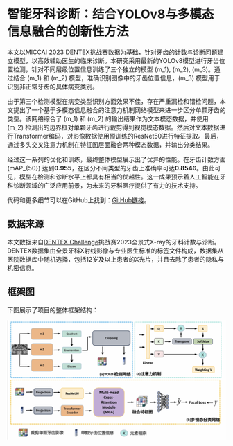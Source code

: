 
# 智能牙科诊断：结合YOLOv8与多模态信息融合的创新性方法

本文以MICCAI 2023 DENTEX挑战赛数据为基础，针对牙齿的计数与诊断问题建立模型，以高效辅助医生的临床诊断。本研究采用最新的YOLOv8模型进行牙齿位置检测，针对不同层级位置信息训练了三个独立的模型 \(m_1\), \(m_2\), \(m_3\)。通过结合 \(m_1\) 和 \(m_2\) 模型，准确识别图像中的牙齿位置信息，\(m_3\) 模型用于识别非正常牙齿的具体病变类别。

由于第三个检测模型在病变类型识别方面效果不佳，存在严重漏检和错检问题，本文提出了一个基于多模态信息融合的注意力机制网络模型来进一步区分单颗牙齿的类型。该网络综合了 \(m_1\) 和 \(m_2\) 的输出结果作为文本模态数据，并使用 \(m_2\) 检测出的边界框对单颗牙齿进行裁剪得到视觉模态数据。然后对文本数据进行Transformer编码，对影像数据使用预训练的ResNet50进行特征提取。最后，通过多头交叉注意力机制在特征图层面融合两种模态数据，并输出分类结果。

经过这一系列的优化和训练，最终整体模型展示出了优异的性能。在牙齿计数方面 \(mAP_{50}\) 达到**0.955**，在区分不同类型的牙齿上准确率可达**0.8546**。由此可见，模型在检测和诊断水平上都具有相当的优越性。这一成果预示着人工智能在牙科诊断领域的广泛应用前景，为未来的牙科医疗提供了有力的技术支持。

代码和更多细节可以在GitHub上找到：[GitHub链接](https://github.com/fancccc/MMCN.git)。

## 数据来源

本文数据来自[DENTEX Challenge](https://dentex.grand-challenge.org/)挑战赛2023全景式X-ray的牙科计数与诊断。DENTEX数据集由全景牙科X射线影像与专业医生标准的标签文件构成，数据集从医院数据库中随机选择，包括12岁及以上患者的X光片，并且去除了患者的隐私与机密信息。

## 框架图
下图展示了项目的整体框架结构：

![框架图](images/framework.png)
